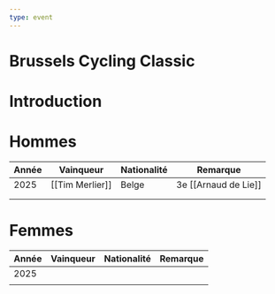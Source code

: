 ```yaml
---
type: event
---
```


# Brussels Cycling Classic

# Introduction

# Hommes

| Année | Vainqueur       | Nationalité | Remarque             |
| ----- | --------------- | ----------- | -------------------- |
| 2025  | [[Tim Merlier]] | Belge       | 3e [[Arnaud de Lie]] |
|       |                 |             |                      |
|       |                 |             |                      |
# Femmes

| Année | Vainqueur | Nationalité | Remarque |
| ----- | --------- | ----------- | -------- |
| 2025  |           |             |          |
|       |           |             |          |
